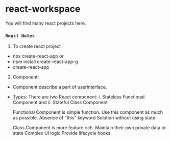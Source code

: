 # react-workspace

You will find many react projects here.

### `React Notes`

1. To create react project

- npx create-react-app <project-name>
  or
- npm install create-react-app-g
- create-react-app <project-name>

2. Component:

- Component describe a part of userinterface.
- Types:
  There are two React component:
  i. Stateless Functional Component and
  ii. Stateful Class Component

  Functional Component is simple function.
  Use this component as much as possible.
  Absence of "this" keyword
  Solution without using state

  Class Component is more feature rich.
  Maintain their own private data or state
  Complex UI logic
  Provide lifecycle hooks
